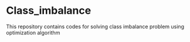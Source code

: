 # Class_imbalance
This repository contains codes for solving class imbalance problem using optimization algorithm
